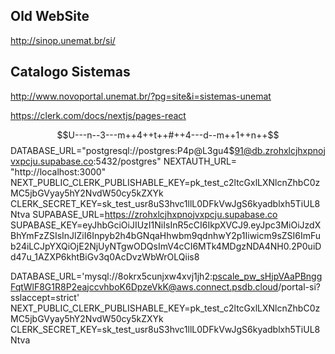 ## Old WebSite

http://sinop.unemat.br/si/

## Catalogo Sistemas

http://www.novoportal.unemat.br/?pg=site&i=sistemas-unemat

https://clerk.com/docs/nextjs/pages-react

$$U---n--3---m++4++t++#++4---d--m++1++n++$$
DATABASE_URL="postgresql://postgres:P4p@L3gu4$91@db.zrohxlcjhxpnojvxpcju.supabase.co:5432/postgres"
NEXTAUTH_URL= "http://localhost:3000"
NEXT_PUBLIC_CLERK_PUBLISHABLE_KEY=pk_test_c2ltcGxlLXNlcnZhbC0zMC5jbGVyay5hY2NvdW50cy5kZXYk
CLERK_SECRET_KEY=sk_test_usr8uS3hvc1llL0DFkVwJgS6kyadblxh5TiUL8Ntva
SUPABASE_URL=https://zrohxlcjhxpnojvxpcju.supabase.co
SUPABASE_KEY=eyJhbGciOiJIUzI1NiIsInR5cCI6IkpXVCJ9.eyJpc3MiOiJzdXBhYmFzZSIsInJlZiI6Inpyb2h4bGNqaHhwbm9qdnhwY2p1Iiwicm9sZSI6ImFub24iLCJpYXQiOjE2NjUyNTgwODQsImV4cCI6MTk4MDgzNDA4NH0.2P0uiDd47u_1AZXP6khtBiGv3q0AcDvzWbWrOLQiis8

DATABASE_URL='mysql://8okrx5cunjxw4xvj1jh2:pscale_pw_sHjpVAaPBnggFqtWlF8G1R8P2eajccvhboK6DpzeVkK@aws.connect.psdb.cloud/portal-si?sslaccept=strict'
NEXT_PUBLIC_CLERK_PUBLISHABLE_KEY=pk_test_c2ltcGxlLXNlcnZhbC0zMC5jbGVyay5hY2NvdW50cy5kZXYk
CLERK_SECRET_KEY=sk_test_usr8uS3hvc1llL0DFkVwJgS6kyadblxh5TiUL8Ntva

